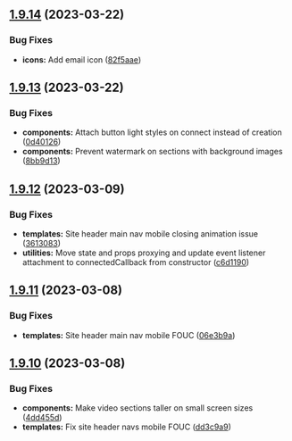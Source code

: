 ## [1.9.14](https://github.com/jacecotton/tcds/compare/v1.9.13...v1.9.14) (2023-03-22)


### Bug Fixes

* **icons:** Add email icon ([82f5aae](https://github.com/jacecotton/tcds/commit/82f5aaeb4311dd6000460f02b0b34698bea1947b))



## [1.9.13](https://github.com/jacecotton/tcds/compare/v1.9.12...v1.9.13) (2023-03-22)


### Bug Fixes

* **components:** Attach button light styles on connect instead of creation ([0d40126](https://github.com/jacecotton/tcds/commit/0d40126f8a4bd0df527dcb265a131b94b84a5c50))
* **components:** Prevent watermark on sections with background images ([8bb9d13](https://github.com/jacecotton/tcds/commit/8bb9d13d86c226d9fb2d3aad4e4f929935b38ccc))



## [1.9.12](https://github.com/jacecotton/tcds/compare/v1.9.11...v1.9.12) (2023-03-09)


### Bug Fixes

* **templates:** Site header main nav mobile closing animation issue ([3613083](https://github.com/jacecotton/tcds/commit/361308375af8f700afaa7c252e214cdee2f55bb3))
* **utilities:** Move state and props proxying and update event listener attachment to connectedCallback from constructor ([c6d1190](https://github.com/jacecotton/tcds/commit/c6d11901800950e4d67bd376701e3fda7ba19853))



## [1.9.11](https://github.com/jacecotton/tcds/compare/v1.9.10...v1.9.11) (2023-03-08)


### Bug Fixes

* **templates:** Site header main nav mobile FOUC ([06e3b9a](https://github.com/jacecotton/tcds/commit/06e3b9ac7f1f6ef150f1300c3df13a70952b411b))



## [1.9.10](https://github.com/jacecotton/tcds/compare/v1.9.9...v1.9.10) (2023-03-08)


### Bug Fixes

* **components:** Make video sections taller on small screen sizes ([4dd455d](https://github.com/jacecotton/tcds/commit/4dd455d17e9bf9b7ce798ba33d4e4eb81b65f3d3))
* **templates:** Fix site header navs mobile FOUC ([dd3c9a9](https://github.com/jacecotton/tcds/commit/dd3c9a9374b3e2bf670e76e4a03ffcfd04a80b00))



